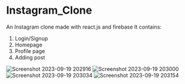 # Instagram_Clone
An Instagram clone made with react.js and firebase
It contains:
1. Login/Signup
2. Homepage
3. Profile page
4. Adding post

![Screenshot 2023-09-19 202916](https://github.com/Ayushh-patell/Instagram_Clone/assets/142811459/a2eaf5df-f7c9-42fd-b4da-9c6d0b86e1f8)
![Screenshot 2023-09-19 203000](https://github.com/Ayushh-patell/Instagram_Clone/assets/142811459/d52706d0-13ec-4647-9d9f-34970d67174b)
![Screenshot 2023-09-19 203034](https://github.com/Ayushh-patell/Instagram_Clone/assets/142811459/8ea1e2ae-f071-4b46-bf56-975532177d1a)
![Screenshot 2023-09-19 203154](https://github.com/Ayushh-patell/Instagram_Clone/assets/142811459/3beee420-27bc-466e-9da9-9eed02579ff8)
